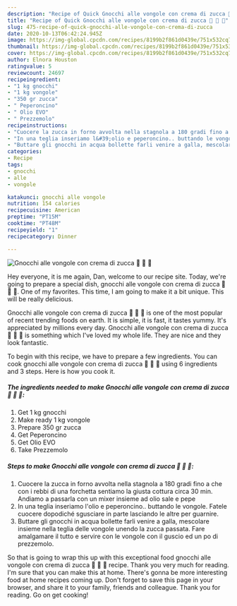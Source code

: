 ```yaml
---
description: "Recipe of Quick Gnocchi alle vongole con crema di zucca 🎃 🎃 🎃"
title: "Recipe of Quick Gnocchi alle vongole con crema di zucca 🎃 🎃 🎃"
slug: 475-recipe-of-quick-gnocchi-alle-vongole-con-crema-di-zucca
date: 2020-10-13T06:42:24.945Z
image: https://img-global.cpcdn.com/recipes/8199b2f861d0439e/751x532cq70/gnocchi-alle-vongole-con-crema-di-zucca-🎃-🎃-🎃-recipe-main-photo.jpg
thumbnail: https://img-global.cpcdn.com/recipes/8199b2f861d0439e/751x532cq70/gnocchi-alle-vongole-con-crema-di-zucca-🎃-🎃-🎃-recipe-main-photo.jpg
cover: https://img-global.cpcdn.com/recipes/8199b2f861d0439e/751x532cq70/gnocchi-alle-vongole-con-crema-di-zucca-🎃-🎃-🎃-recipe-main-photo.jpg
author: Elnora Houston
ratingvalue: 5
reviewcount: 24697
recipeingredient:
- "1 kg gnocchi"
- "1 kg vongole"
- "350 gr zucca"
- " Peperoncino"
- " Olio EVO"
- " Prezzemolo"
recipeinstructions:
- "Cuocere la zucca in forno avvolta nella stagnola a 180 gradi fino a che con i rebbi di una forchetta sentiamo la giusta cottura circa 30 min. Andiamo a passarla con un mixer insieme ad olio sale e pepe"
- "In una teglia inseriamo l&#39;olio e peperoncino.. buttando le vongole. Fatele cuocere dopodiché sgusciare in parte lasciando le altre per guarnire."
- "Buttare gli gnocchi in acqua bollette farli venire a galla, mescolare insieme nella teglia delle vongole unendo la zucca passata. Fare amalgamare il tutto e servire con le vongole con il guscio ed un po di prezzemolo."
categories:
- Recipe
tags:
- gnocchi
- alle
- vongole

katakunci: gnocchi alle vongole 
nutrition: 154 calories
recipecuisine: American
preptime: "PT15M"
cooktime: "PT48M"
recipeyield: "1"
recipecategory: Dinner

---
```



![Gnocchi alle vongole con crema di zucca 🎃 🎃 🎃](https://img-global.cpcdn.com/recipes/8199b2f861d0439e/751x532cq70/gnocchi-alle-vongole-con-crema-di-zucca-🎃-🎃-🎃-recipe-main-photo.jpg)

Hey everyone, it is me again, Dan, welcome to our recipe site. Today, we're going to prepare a special dish, gnocchi alle vongole con crema di zucca 🎃 🎃 🎃. One of my favorites. This time, I am going to make it a bit unique. This will be really delicious.

Gnocchi alle vongole con crema di zucca 🎃 🎃 🎃 is one of the most popular of recent trending foods on earth. It is simple, it is fast, it tastes yummy. It's appreciated by millions every day. Gnocchi alle vongole con crema di zucca 🎃 🎃 🎃 is something which I've loved my whole life. They are nice and they look fantastic.




To begin with this recipe, we have to prepare a few ingredients. You can cook gnocchi alle vongole con crema di zucca 🎃 🎃 🎃 using 6 ingredients and 3 steps. Here is how you cook it.

<!--inarticleads1-->

##### The ingredients needed to make Gnocchi alle vongole con crema di zucca 🎃 🎃 🎃:

1. Get 1 kg gnocchi
1. Make ready 1 kg vongole
1. Prepare 350 gr zucca
1. Get  Peperoncino
1. Get  Olio EVO
1. Take  Prezzemolo




<!--inarticleads2-->

##### Steps to make Gnocchi alle vongole con crema di zucca 🎃 🎃 🎃:

1. Cuocere la zucca in forno avvolta nella stagnola a 180 gradi fino a che con i rebbi di una forchetta sentiamo la giusta cottura circa 30 min. Andiamo a passarla con un mixer insieme ad olio sale e pepe
1. In una teglia inseriamo l&#39;olio e peperoncino.. buttando le vongole. Fatele cuocere dopodiché sgusciare in parte lasciando le altre per guarnire.
1. Buttare gli gnocchi in acqua bollette farli venire a galla, mescolare insieme nella teglia delle vongole unendo la zucca passata. Fare amalgamare il tutto e servire con le vongole con il guscio ed un po di prezzemolo.




So that is going to wrap this up with this exceptional food gnocchi alle vongole con crema di zucca 🎃 🎃 🎃 recipe. Thank you very much for reading. I'm sure that you can make this at home. There's gonna be more interesting food at home recipes coming up. Don't forget to save this page in your browser, and share it to your family, friends and colleague. Thank you for reading. Go on get cooking!
